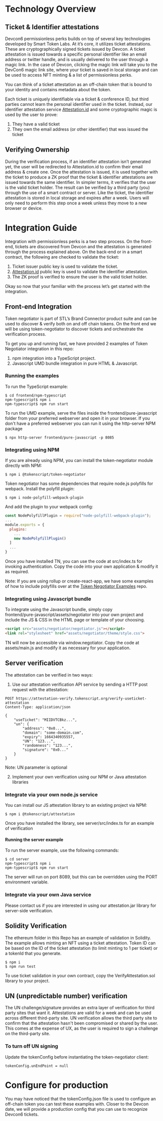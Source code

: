 
# Technology Overview

## Ticket & Identifier attestations

Devcon6 permissionless perks builds on top of several key technologies developed by Smart Token Labs. 
At it’s core, it utilizes ticket attestations. These are cryptographically signed tickets issued by Devcon. 
A ticket attestation is issued towards a specific personal identifier like an email address or twitter handle, 
and is usually delivered to the user through a magic link. In the case of Devcon, clicking the magic link will take 
you to the DevCon6 magic link site, where your ticket is saved in local storage and can be used to access 
NFT minting & a list of permissionless perks.

You can think of a ticket attestation as an off-chain token that is bound to your identity and contains metadata 
about the token.

Each ticket is uniquely identifiable via a ticket & conference ID, but third parties cannot learn the personal 
identifier used in the ticket. Instead, our identifier attestation service [Attestation.id](https://attestation.id) 
and some cryptographic magic is used by the user to prove:

1. They have a valid ticket
2. They own the email address (or other identifier) that was issued the ticket


## Verifying Ownership

During the verification process, if an identifier attestation isn’t generated yet, the user will be redirected to 
Attestation.id to confirm their email address & create one. Once the attestation is issued, it is used together with 
the ticket to produce a ZK proof that the ticket & identifier attestations are issued towards the same identifier. 
In simpler terms, it verifies that the user is the valid ticket holder. The result can be verified by a third party (you) 
through the use of a smart contract or server. Like the ticket, the identifier attestation is stored in local storage 
and expires after a week. Users will only need to perform this step once a week unless they move to a new browser or 
device. 


# Integration Guide

Integration with permissionless perks is a two step process. On the front-end, tickets are discovered from Devcon and the attestation is generated through the process explained above. On the back-end or in a smart contract, the following are checked to validate the ticket:

1. Ticket issuer public key is used to validate the ticket.
2. [Attestation.id](http://Attestation.id) public key is used to validate the identifier attestation.
3. The ZK proof is verified to ensure the user is the valid ticket holder.

Okay so now that your familiar with the process let’s get started with the integration.


## Front-end Integration

Token negotiator is part of STL’s Brand Connector product suite and can be used to discover & verify both on and off 
chain tokens. On the front end we will be using token-negotiator to discover tickets and orchestrate the verification 
process.

To get you up and running fast, we have provided 2 examples of Token Negotiator integration in this repo:

1. npm integration into a TypeScript project.
2. Javascript UMD bundle integration in pure HTML & Javascript.

### Running the examples

To run the TypeScript example:
```shell
$ cd frontend/npm-typescript
npm-typescript$ npm i
npm-typescript$ npm run start
```

To run the UMD example, serve the files inside the frontend/pure-javascript folder from your 
preferred webserver and open it in your browser. If you don't have a preferred webserver you 
can run it using the http-server NPM package

```shell
$ npx http-server frontend/pure-javascript -p 8085
```

### Integrating using NPM

If you are already using NPM, you can install the token-negotiator module directly with NPM:
```shell
$ npm i @tokenscript/token-negotiator
```

Token negotiator has some dependencies that require node.js polyfills for webpack.
Install the polyfill plugin:
```shell
$ npm i node-polyfill-webpack-plugin
```
And add the plugin to your webpack config:

```js
const NodePolyfillPlugin = require("node-polyfill-webpack-plugin");
...
module.exports = {
  plugins: 
    ...
    new NodePolyfillPlugin()  
  ]
  ...
}
```

Once you have installed TN, you can use the code at src/index.ts for invoking authentication. 
Copy the code into your own application & modify it as required.

Note: If you are using rollup or create-react-app, we have some examples of how to include polyfills 
over at the [Token Negotiator Examples](https://github.com/TokenScript/token-negotiator-examples) repo.

### Integrating using Javascript bundle

To integrate using the Javascript bundle, simply copy  
frontend/pure-javascript/assets/negotiator into your own project and include the JS & CSS in 
the HTML page or template of your choosing.

```html
<script src="assets/negotiator/negotiator.js"></script>
<link rel="stylesheet" href="assets/negotiator/theme/style.css">
```

TN will now be accessible via window.negotiator. Copy the code at assets/main.js and modify it 
as necessary for your application.

## Server verification

The attestation can be verified in two ways:

1. Use our attestation verification API service by sending a HTTP post request with the attestation:

```http request
POST https://attestation-verify.tokenscript.org/verify-useticket-attestation
Content-Type: application/json

{
    "useTicket": "MIIDVTCBkz...",
    "un": {
        "address": "0x0...",
        "domain": "some-domain.com",
        "expiry": 1664340935557,
        "UN": "123...",
        "randomness": "123...",
        "signature": "0x0..."
    }
}
```

Note: UN parameter is optional

2. Implement your own verification using our NPM or Java attestation libraries

### Integrate via your own node.js service

You can install our JS attestation library to an existing project via NPM:

```shell
$ npm i @tokenscript/attestation
```

Once you have installed the library, see server/src/index.ts for an example of verification

#### Running the server example

To run the server example, use the following commands:

```shell
$ cd server
npm-typescript$ npm i
npm-typescript$ npm run start
```

The server will run on port 8089, but this can be overridden using the PORT environment variable. 

### Integrate via your own Java service

Please contact us if you are interested in using our attestation.jar library for server-side verification.

## Solidity Verification

The ethereum folder in this Repo has an example of validation in Solidity. The example allows minting an NFT using a ticket attestation.
Token ID can be based on the ID of the ticket attestation (to limit minting to 1 per ticket) or a tokenId that you generate.

```shell
$ npm i
$ npm run test
```

To use ticket validation in your own contract, copy the VerifyAttestation.sol library to your project.

## UN (unpredictable number) verification

The UN challenge/signature provides an extra layer of verification for third party sites that want it. 
Attestations are valid for a week and can be used across different third-party site. 
UN verification allows the third party site to confirm that the attestation hasn't been compromised or shared by the user. 
This comes at the expense of UX, as the user is required to sign a challenge on the third-party site. 

### To turn off UN signing

Update the tokenConfig before instantiating the token-negotiator client:

`tokenConfig.unEndPoint = null`

# Configure for production

You may have noticed that the tokenConfig.json file is used to configure an off-chain token you can test these examples with. 
Closer to the Devcon date, we will provide a production config that you can use to recognize Devcon6 tickets.